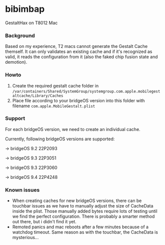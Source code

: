 # bibimbap

GestaltHax on T8012 Mac

### Background

Based on my experience, T2 macs cannot generate the Gestalt Cache themself.
It can only validates an existing cache and if it's recognized as valid, it reads the configuration from it (also the faked chip fusion state and demotion).

### Howto

1. Create the required gestalt cache folder in
`/var/containers/Shared/SystemGroup/systemgroup.com.apple.mobilegestaltcache/Library/Caches`
2. Place file according to your bridgeOS version into this folder with filename
   `com.apple.MobileGestalt.plist`

### Support

For each bridgeOS version, we need to create an individual cache.

Currently, following bridgeOS versions are supported:

→ bridgeOS 9.2 22P2093

→ bridgeOS 9.3 22P3051

→ bridgeOS 9.3 22P3060 

→ bridgeOS 9.4 22P4248


### Known issues
- When creating caches for new bridgeOS versions, there can be touchbar issues as we have to manually adjust the size of CacheData inside the plist. Those manually added bytes require lots of testing until we find the perfect configuration. There is probably a smarter method out there, but i didn't find it yet.
- Remoted panics and mac reboots after a few minutes because of a watchdog timeout. Same reason as with the touchbar, the CacheData is mysterious...

